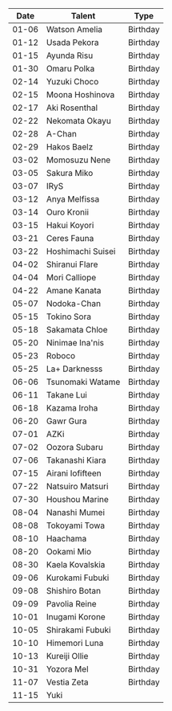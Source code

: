 Date|Talent|Type
---|---|---
01-06|Watson Amelia|Birthday
01-12|Usada Pekora|Birthday
01-15|Ayunda Risu|Birthday
01-30|Omaru Polka|Birthday
02-14|Yuzuki Choco|Birthday
02-15|Moona Hoshinova|Birthday
02-17|Aki Rosenthal|Birthday
02-22|Nekomata Okayu|Birthday
02-28|A-Chan|Birthday
02-29|Hakos Baelz|Birthday
03-02|Momosuzu Nene|Birthday
03-05|Sakura Miko|Birthday
03-07|IRyS|Birthday
03-12|Anya Melfissa|Birthday
03-14|Ouro Kronii|Birthday
03-15|Hakui Koyori|Birthday
03-21|Ceres Fauna|Birthday
03-22|Hoshimachi Suisei|Birthday
04-02|Shiranui Flare|Birthday
04-04|Mori Calliope|Birthday
04-22|Amane Kanata|Birthday
05-07|Nodoka-Chan|Birthday
05-15|Tokino Sora|Birthday
05-18|Sakamata Chloe|Birthday
05-20|Ninimae Ina'nis|Birthday
05-23|Roboco|Birthday
05-25|La+ Darknesss|Birthday
06-06|Tsunomaki Watame|Birthday
06-11|Takane Lui|Birthday
06-18|Kazama Iroha|Birthday
06-20|Gawr Gura|Birthday
07-01|AZKi|Birthday
07-02|Oozora Subaru|Birthday
07-06|Takanashi Kiara|Birthday
07-15|Airani Iofifteen|Birthday
07-22|Natsuiro Matsuri|Birthday
07-30|Houshou Marine|Birthday
08-04|Nanashi Mumei|Birthday
08-08|Tokoyami Towa|Birthday
08-10|Haachama|Birthday
08-20|Ookami Mio|Birthday
08-30|Kaela Kovalskia|Birthday
09-06|Kurokami Fubuki|Birthday
09-08|Shishiro Botan|Birthday
09-09|Pavolia Reine|Birthday
10-01|Inugami Korone|Birthday
10-05|Shirakami Fubuki|Birthday
10-10|Himemori Luna|Birthday
10-13|Kureiji Ollie|Birthday
10-31|Yozora Mel|Birthday
11-07|Vestia Zeta|Birthday
11-15|Yuki
